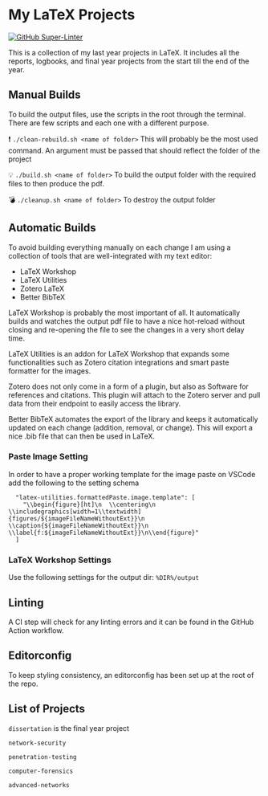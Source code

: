 # My LaTeX Projects

[![GitHub Super-Linter](https://github.com/Dieman89/dissertation/workflows/Lint%20Code%20Base/badge.svg)](https://github.com/Dieman89/dissertation)

This is a collection of my last year projects in LaTeX. It includes all the reports, logbooks, and final year projects from the start till the end of the year.

## Manual Builds

To build the output files, use the scripts in the root through the terminal. There are few scripts and each one with a different purpose.

:exclamation: `./clean-rebuild.sh <name of folder>` This will probably be the most used command. An argument must be passed that should reflect the folder of the project

:bulb: `./build.sh <name of folder>` To build the output folder with the required files to then produce the pdf.

:bomb: `./cleanup.sh <name of folder>` To destroy the output folder

## Automatic Builds

To avoid building everything manually on each change I am using a collection of tools that are well-integrated with my text editor:

- LaTeX Workshop
- LaTeX Utilities
- Zotero LaTeX
- Better BibTeX

LaTeX Workshop is probably the most important of all. It automatically builds and watches the output pdf file to have a nice hot-reload without closing and re-opening the file to see the changes in a very short delay time.

LaTeX Utilities is an addon for LaTeX Workshop that expands some functionalities such as Zotero citation integrations and smart paste formatter for the images.

Zotero does not only come in a form of a plugin, but also as Software for references and citations. This plugin will attach to the Zotero server and pull data from their endpoint to easily access the library.

Better BibTeX automates the export of the library and keeps it automatically updated on each change (addition, removal, or change). This will export a nice .bib file that can then be used in LaTeX.

### Paste Image Setting

In order to have a proper working template for the image paste on VSCode add the following to the setting schema

```
  "latex-utilities.formattedPaste.image.template": [
    "\\begin{figure}[ht]\n  \\centering\n  \\includegraphics[width=1\\textwidth]{figures/${imageFileNameWithoutExt}}\n  \\caption{${imageFileNameWithoutExt}}\n  \\label{f:${imageFileNameWithoutExt}}\n\\end{figure}"
  ]
```

### LaTeX Workshop Settings

Use the following settings for the output dir:
`%DIR%/output`

## Linting

A CI step will check for any linting errors and it can be found in the GitHub Action workflow.

## Editorconfig

To keep styling consistency, an editorconfig has been set up at the root of the repo.

## List of Projects

`dissertation` is the final year project

`network-security`

`penetration-testing`

`computer-forensics`

`advanced-networks`
